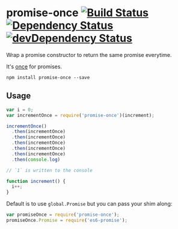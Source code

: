 # promise-once [![Build Status](http://img.shields.io/travis/vvo/promise-once/master.svg?style=flat-square)](https://travis-ci.org/vvo/promise-once) [![Dependency Status](http://img.shields.io/david/vvo/promise-once.svg?style=flat-square)](https://david-dm.org/vvo/promise-once) [![devDependency Status](http://img.shields.io/david/dev/vvo/promise-once.svg?style=flat-square)](https://david-dm.org/vvo/promise-once#info=devDependencies)

Wrap a promise constructor to return the same promise everytime.

It's [once](https://github.com/isaacs/once) for promises.

```shell
npm install promise-once --save
```

## Usage

```js
var i = 0;
var incrementOnce = require('promise-once')(increment);

incrementOnce()
  .then(incrementOnce)
  .then(incrementOnce)
  .then(incrementOnce)
  .then(incrementOnce)
  .then(incrementOnce)
  .then(console.log)

// `1` is written to the console

function increment() {
  i++;
}
```

Default is to use `global.Promise` but you can pass your shim along:

```js
var promiseOnce = require('promise-once');
promiseOnce.Promise = require('es6-promise');
```
